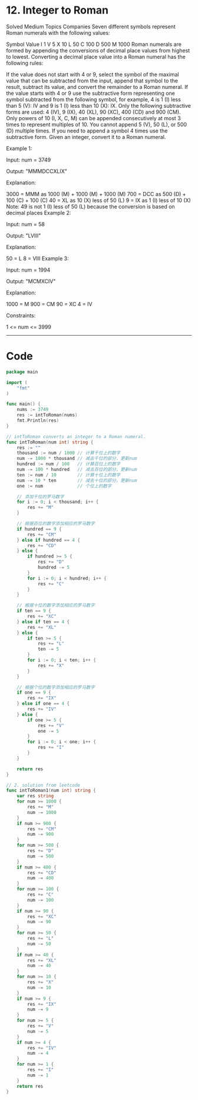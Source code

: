 # 12. Integer to Roman

Solved
Medium
Topics
Companies
Seven different symbols represent Roman numerals with the following values:

Symbol Value
I 1
V 5
X 10
L 50
C 100
D 500
M 1000
Roman numerals are formed by appending the conversions of decimal place values from highest to lowest. Converting a decimal place value into a Roman numeral has the following rules:

If the value does not start with 4 or 9, select the symbol of the maximal value that can be subtracted from the input, append that symbol to the result, subtract its value, and convert the remainder to a Roman numeral.
If the value starts with 4 or 9 use the subtractive form representing one symbol subtracted from the following symbol, for example, 4 is 1 (I) less than 5 (V): IV and 9 is 1 (I) less than 10 (X): IX. Only the following subtractive forms are used: 4 (IV), 9 (IX), 40 (XL), 90 (XC), 400 (CD) and 900 (CM).
Only powers of 10 (I, X, C, M) can be appended consecutively at most 3 times to represent multiples of 10. You cannot append 5 (V), 50 (L), or 500 (D) multiple times. If you need to append a symbol 4 times use the subtractive form.
Given an integer, convert it to a Roman numeral.

Example 1:

Input: num = 3749

Output: "MMMDCCXLIX"

Explanation:

3000 = MMM as 1000 (M) + 1000 (M) + 1000 (M)
700 = DCC as 500 (D) + 100 (C) + 100 (C)
40 = XL as 10 (X) less of 50 (L)
9 = IX as 1 (I) less of 10 (X)
Note: 49 is not 1 (I) less of 50 (L) because the conversion is based on decimal places
Example 2:

Input: num = 58

Output: "LVIII"

Explanation:

50 = L
8 = VIII
Example 3:

Input: num = 1994

Output: "MCMXCIV"

Explanation:

1000 = M
900 = CM
90 = XC
4 = IV

Constraints:

1 <= num <= 3999

---

# Code

```go
package main

import (
	"fmt"
)

func main() {
	nums := 3749
	res := intToRoman(nums)
	fmt.Println(res)
}

// intToRoman converts an integer to a Roman numeral.
func intToRoman(num int) string {
	res := ""
	thousand := num / 1000 // 计算千位上的数字
	num -= 1000 * thousand // 减去千位的部分，更新num
	hundred := num / 100   // 计算百位上的数字
	num -= 100 * hundred   // 减去百位的部分，更新num
	ten := num / 10        // 计算十位上的数字
	num -= 10 * ten        // 减去十位的部分，更新num
	one := num             // 个位上的数字

	// 添加千位的罗马数字
	for i := 0; i < thousand; i++ {
		res += "M"
	}

	// 根据百位的数字添加相应的罗马数字
	if hundred == 9 {
		res += "CM"
	} else if hundred == 4 {
		res += "CD"
	} else {
		if hundred >= 5 {
			res += "D"
			hundred -= 5
		}
		for i := 0; i < hundred; i++ {
			res += "C"
		}
	}

	// 根据十位的数字添加相应的罗马数字
	if ten == 9 {
		res += "XC"
	} else if ten == 4 {
		res += "XL"
	} else {
		if ten >= 5 {
			res += "L"
			ten -= 5
		}
		for i := 0; i < ten; i++ {
			res += "X"
		}
	}

	// 根据个位的数字添加相应的罗马数字
	if one == 9 {
		res += "IX"
	} else if one == 4 {
		res += "IV"
	} else {
		if one >= 5 {
			res += "V"
			one -= 5
		}
		for i := 0; i < one; i++ {
			res += "I"
		}
	}

	return res
}

// 2. solution from leetcode
func intToRoman1(num int) string {
	var res string
	for num >= 1000 {
		res += "M"
		num -= 1000
	}
	if num >= 900 {
		res += "CM"
		num -= 900
	}
	for num >= 500 {
		res += "D"
		num -= 500
	}
	if num >= 400 {
		res += "CD"
		num -= 400
	}
	for num >= 100 {
		res += "C"
		num -= 100
	}
	if num >= 90 {
		res += "XC"
		num -= 90
	}
	for num >= 50 {
		res += "L"
		num -= 50
	}
	if num >= 40 {
		res += "XL"
		num -= 40
	}
	for num >= 10 {
		res += "X"
		num -= 10
	}
	if num >= 9 {
		res += "IX"
		num -= 9
	}
	for num >= 5 {
		res += "V"
		num -= 5
	}
	if num >= 4 {
		res += "IV"
		num -= 4
	}
	for num >= 1 {
		res += "I"
		num -= 1
	}
	return res
}
```
